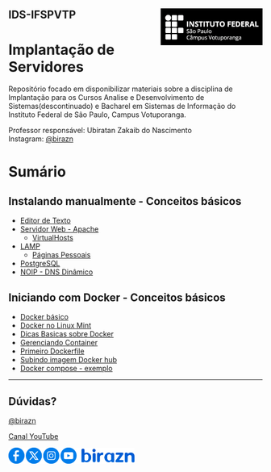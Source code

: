 ## IDS-IFSPVTP <img align="right" src="img/vtp_ifsp-pb.png" width="40%">
# Implantação de Servidores
Repositório focado em disponibilizar materiais sobre a disciplina de Implantação para os Cursos Analise e Desenvolvimento de Sistemas(descontinuado) e Bacharel em Sistemas de Informação do Instituto Federal de São Paulo, Campus Votuporanga.

Professor responsável: Ubiratan Zakaib do Nascimento
<br>
Instagram: [@birazn](https://www.instagram.com/birazn)

# Sumário

## Instalando manualmente - Conceitos básicos
- [Editor de Texto](https://github.com/birazn/IDS-IFSPVTP/blob/master/Aulas/01-Editor_Texto.md)
- [Servidor Web - Apache](https://github.com/birazn/IDS-IFSPVTP/blob/master/Aulas/02-ServidorWeb.md)
  - [VirtualHosts](https://github.com/birazn/IDS-IFSPVTP/blob/master/Aulas/03-VirtualHosts.md)
- [LAMP](https://github.com/birazn/IDS-IFSPVTP/blob/master/Aulas/04-LAMP.md)
  - [Páginas Pessoais](https://github.com/birazn/IDS-IFSPVTP/blob/master/Aulas/05-Paginas_Pessoais.md)
- [PostgreSQL](https://github.com/birazn/IDS-IFSPVTP/blob/master/Aulas/06-PostgreSQL.md)
- [NOIP - DNS Dinâmico](https://github.com/birazn/IDS-IFSPVTP/blob/master/Aulas/07-DNS_Dinâmico_NOIP.md)

## Iniciando com Docker - Conceitos básicos
- [Docker básico](https://github.com/birazn/IDS-IFSPVTP/blob/master/Aulas/08-Iniciando_com_Docker.md)
- [Docker no Linux Mint](https://github.com/birazn/IDS-IFSPVTP/blob/master/Aulas/09-Docker_LinuxMint_21.md)
- [Dicas Basicas sobre Docker](https://github.com/birazn/IDS-IFSPVTP/blob/master/Aulas/010-Dicas_Basica_Docker.md)
- [Gerenciando Container](https://github.com/birazn/IDS-IFSPVTP/blob/master/Aulas/010-Gerenciando_container.md)
- [Primeiro Dockerfile](https://github.com/birazn/IDS-IFSPVTP/blob/master/Aulas/011-Primeiro_Dockerfile.md)
- [Subindo imagem Docker hub](https://github.com/birazn/IDS-IFSPVTP/blob/master/Aulas/012-Subindo_imagem_para_DockerHub.md)
- [Docker compose - exemplo](https://github.com/birazn/compose-exemplo)




---

## Dúvidas?

[@birazn](https://www.instagram.com/birazn)

[Canal YouTube](https://www.youtube.com/birazn)

<img src="img/social.png" width="250" />